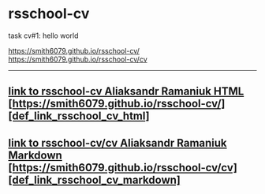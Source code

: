 # rsschool-cv
task cv#1: hello world

https://smith6079.github.io/rsschool-cv/
https://smith6079.github.io/rsschool-cv/cv


[def_link_rsschool_cv_html]: https://smith6079.github.io/rsschool-cv/
[def_link_rsschool_cv_markdown]: https://smith6079.github.io/rsschool-cv/cv
---
[link to rsschool-cv Aliaksandr Ramaniuk HTML][def_link_rsschool_cv_html]
[https://smith6079.github.io/rsschool-cv/][def_link_rsschool_cv_html]
---
[link to rsschool-cv/cv Aliaksandr Ramaniuk Markdown][def_link_rsschool_cv_markdown]
[https://smith6079.github.io/rsschool-cv/cv][def_link_rsschool_cv_markdown]
---
